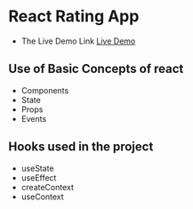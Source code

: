 # React Rating App
- The Live Demo Link [Live Demo](https://loving-brahmagupta-aec1c5.netlify.app/)

## Use of Basic Concepts of react
- Components
- State
- Props
- Events

## Hooks used in the project
- useState 
- useEffect
- createContext
- useContext
